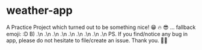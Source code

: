 # weather-app
A Practice Project which turned out to be something nice! 😁 🔥 😎 ... fallback emoji: :D B)
.\n
.\n
.\n
.\n
.\n
.\n
.\n
.\n
.\n
PS. If you find/notice any bug in app, please do not hesitate to file/create an issue. Thank you. 🙌🏼
